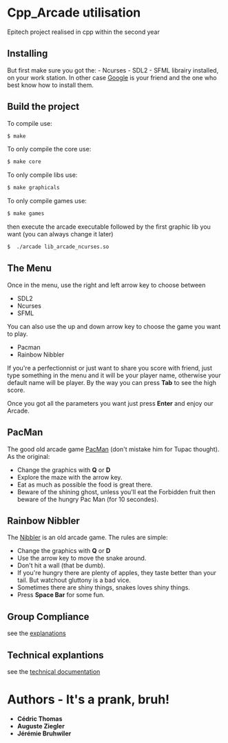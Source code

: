 
# Cpp_Arcade utilisation

Epitech project realised in cpp within the second year

## Installing
But first make sure you got the:
                                - Ncurses
                                - SDL2
                                - SFML
librairy installed, on your work station.
In other case [Google](google.com) is your friend and the one who best know how to install them.

## Build the project

To compile use:
```sh
$ make
```

To only compile the core use:
```sh
$ make core
```

To only compile libs use:
```sh
$ make graphicals
```

To only compile games use:
```sh
$ make games
```

then execute the arcade executable followed by the first graphic lib you want (you can always change it later)
```sh
$  ./arcade lib_arcade_ncurses.so 
```
## The Menu
Once in the menu, use the right and left arrow key to choose between 
- SDL2
- Ncurses
- SFML

You can also use the up and down arrow key to choose the game you want to play.
- Pacman
- Rainbow Nibbler

If you're a perfectionnist or just want to share you score with friend, just type something in the menu and it will be your player name, otherwise your default name will be player.
By the way you can press **Tab** to see the high score.

Once you got all the parameters you want just press **Enter** and enjoy our Arcade.

## PacMan
The good old arcade game [PacMan](http://www.pacman1.net) (don't mistake him for Tupac thought).
As the original:
- Change the graphics with **Q** or **D**
- Explore the maze with the arrow key.
- Eat as much as possible the food is great there.
- Beware of the shining ghost, unless you'll eat the Forbidden fruit then beware of the hungry Pac Man (for 10 secondes).


## Rainbow Nibbler
The [Nibbler](https://archive.org/details/arcade_nibbler) is an old arcade game.
The rules are simple:
- Change the graphics with **Q** or **D**
- Use the arrow key to move the snake around.
- Don't hit a wall (that be dumb).
- If you're hungry there are plenty of apples, they taste better than your tail. But watchout gluttony is a bad vice.
- Sometimes there are shiny things, snakes loves shiny things.
- Press **Space Bar** for some fun.

## Group Compliance

see the [explanations](README.md)

## Technical explantions
see the [technical documentation](TECHNICAL_DOCUMENTATION.md)

# Authors - It's a prank, bruh!
- **Cédric Thomas**
- **Auguste Ziegler**
- **Jérémie Bruhwiler**
